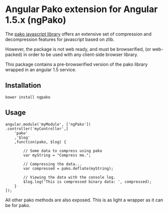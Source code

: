 # Angular Pako extension for Angular 1.5.x (ngPako)

The [pako javascript library](https://github.com/nodeca/pako) offers an extensive set of compression and decompression features for javascript based on zlib.

However, the package is not web ready, and must be browserified, (or web-packed) in order to be used with any client-side browser library.

This package contains a pre-browserified version of the pako library wrapped in an angular 1.5 service.

## Installation
```
bower install ngpako
```

## Usage
```
angular.module('myModule', ['ngPako'])
.controller('myController',[
    'pako'
    ,'$log'
    ,function(pako, $log) {

        // Some data to compress using pako
        var myString = "Compress me.";

        // Compressing the data...
        var compressed = pako.deflate(myString);

        // Viewing the data with the console log.
        $log.log('This is compressed binary data: ', compressed);
    }
]);
```

All other pako methods are also exposed. This is as light a wrapper as it can be for pako.
